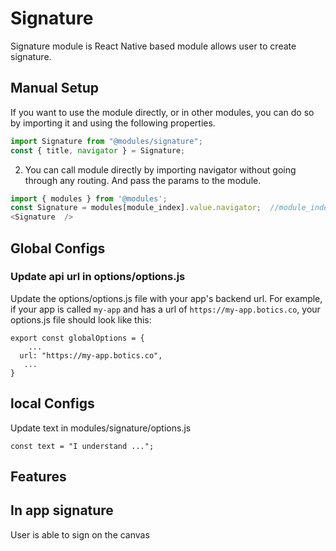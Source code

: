 # Signature 
Signature module is React Native based module allows user to create signature. 

## Manual Setup

If you want to use the module directly, or in other modules, you can do so by importing it and using the following properties.

```javascript
import Signature from "@modules/signature";
const { title, navigator } = Signature;
```

2. You can call module directly by importing navigator without going through any routing. And pass the params to the module.

```javascript
import { modules } from '@modules';
const Signature = modules[module_index].value.navigator;  //module_index : position of the module in modules folder
<Signature  />
```

## Global Configs
### Update api url in options/options.js

Update the options/options.js file with your app's backend url. For example, if your app is called `my-app` and has a url of `https://my-app.botics.co`, your options.js file should look like this: 

```
export const globalOptions = {
    ...
  url: "https://my-app.botics.co",
   ...
}
```

## local Configs
Update text in modules/signature/options.js

```
const text = "I understand ...";
```
## Features

## In app signature
User is able to sign on the canvas

